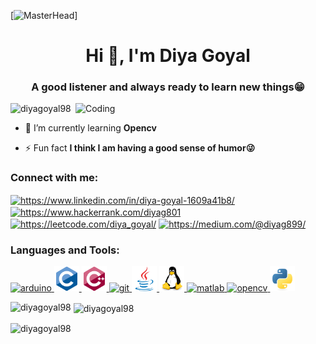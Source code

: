 [![MasterHead](https://gifimage.net/wp-content/uploads/2017/10/marketing-gif-9.gif)]
<h1 align="center">Hi 👋, I'm Diya Goyal</h1>
<h3 align="center">A good listener and always ready to learn new things😁</h3>
<img align="right" alt="Coding" width="400" src="https://cdn.dribbble.com/users/1162077/screenshots/5403918/focus-animation.gif">

<p align="left"> <img src="https://komarev.com/ghpvc/?username=diyagoyal98&label=Profile%20views&color=0e75b6&style=flat" alt="diyagoyal98" /> </p>

- 🌱 I’m currently learning **Opencv**

- ⚡ Fun fact **I think I am having a good sense of humor😜**

<h3 align="left">Connect with me:</h3>
<p align="left">
<a href="https://linkedin.com/in/diya-goyal-1609a41b8/" target="blank"><img align="center" src="https://raw.githubusercontent.com/rahuldkjain/github-profile-readme-generator/master/src/images/icons/Social/linked-in-alt.svg" alt="https://www.linkedin.com/in/diya-goyal-1609a41b8/" height="30" width="40" /></a>
<a href="https://www.hackerrank.com/diyag801" target="blank"><img align="center" src="https://raw.githubusercontent.com/rahuldkjain/github-profile-readme-generator/master/src/images/icons/Social/hackerrank.svg" alt="https://www.hackerrank.com/diyag801" height="30" width="40" /></a>
<a href="https://www.leetcode.com/diya_goyal/" target="blank"><img align="center" src="https://raw.githubusercontent.com/rahuldkjain/github-profile-readme-generator/master/src/images/icons/Social/leet-code.svg" alt="https://leetcode.com/diya_goyal/" height="30" width="40" /></a>
<a href="https://medium.com/@diyag899/" target="blank"><img align="center" src="https://raw.githubusercontent.com/rahuldkjain/github-profile-readme-generator/master/src/images/icons/Social/medium.svg" alt="https://medium.com/@diyag899/" height="30" width="40" /></a>
</p>

<h3 align="left">Languages and Tools:</h3>
<p align="left"> <a href="https://www.arduino.cc/" target="_blank" rel="noreferrer"> <img src="https://cdn.worldvectorlogo.com/logos/arduino-1.svg" alt="arduino" width="40" height="40"/> </a> <a href="https://www.cprogramming.com/" target="_blank" rel="noreferrer"> <img src="https://raw.githubusercontent.com/devicons/devicon/master/icons/c/c-original.svg" alt="c" width="40" height="40"/> </a> <a href="https://www.w3schools.com/cpp/" target="_blank" rel="noreferrer"> <img src="https://raw.githubusercontent.com/devicons/devicon/master/icons/cplusplus/cplusplus-original.svg" alt="cplusplus" width="40" height="40"/> </a> <a href="https://git-scm.com/" target="_blank" rel="noreferrer"> <img src="https://www.vectorlogo.zone/logos/git-scm/git-scm-icon.svg" alt="git" width="40" height="40"/> </a> <a href="https://www.java.com" target="_blank" rel="noreferrer"> <img src="https://raw.githubusercontent.com/devicons/devicon/master/icons/java/java-original.svg" alt="java" width="40" height="40"/> </a> <a href="https://www.linux.org/" target="_blank" rel="noreferrer"> <img src="https://raw.githubusercontent.com/devicons/devicon/master/icons/linux/linux-original.svg" alt="linux" width="40" height="40"/> </a> <a href="https://www.mathworks.com/" target="_blank" rel="noreferrer"> <img src="https://upload.wikimedia.org/wikipedia/commons/2/21/Matlab_Logo.png" alt="matlab" width="40" height="40"/> </a> <a href="https://opencv.org/" target="_blank" rel="noreferrer"> <img src="https://www.vectorlogo.zone/logos/opencv/opencv-icon.svg" alt="opencv" width="40" height="40"/> </a> <a href="https://www.python.org" target="_blank" rel="noreferrer"> <img src="https://raw.githubusercontent.com/devicons/devicon/master/icons/python/python-original.svg" alt="python" width="40" height="40"/> </a> </p>

<p><img align="left" src="https://github-readme-stats.vercel.app/api/top-langs?username=diyagoyal98&show_icons=true&locale=en&layout=compact" alt="diyagoyal98" /></p>

<p>&nbsp;<img align="center" src="https://github-readme-stats.vercel.app/api?username=diyagoyal98&show_icons=true&locale=en" alt="diyagoyal98" /></p>

<p><img align="center" src="https://github-readme-streak-stats.herokuapp.com/?user=diyagoyal98&" alt="diyagoyal98" /></p>
